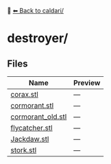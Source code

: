📁 [⬅ Back to caldari/](../README.md)

# destroyer/

## Files

| Name | Preview |
|------|---------|
| [corax.stl](./corax.stl) | — |
| [cormorant.stl](./cormorant.stl) | — |
| [cormorant_old.stl](./cormorant_old.stl) | — |
| [flycatcher.stl](./flycatcher.stl) | — |
| [Jackdaw.stl](./Jackdaw.stl) | — |
| [stork.stl](./stork.stl) | — |